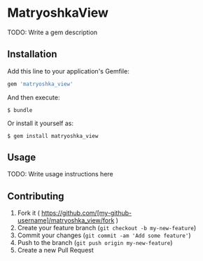 # MatryoshkaView

TODO: Write a gem description

## Installation

Add this line to your application's Gemfile:

```ruby
gem 'matryoshka_view'
```

And then execute:

    $ bundle

Or install it yourself as:

    $ gem install matryoshka_view

## Usage

TODO: Write usage instructions here

## Contributing

1. Fork it ( https://github.com/[my-github-username]/matryoshka_view/fork )
2. Create your feature branch (`git checkout -b my-new-feature`)
3. Commit your changes (`git commit -am 'Add some feature'`)
4. Push to the branch (`git push origin my-new-feature`)
5. Create a new Pull Request
